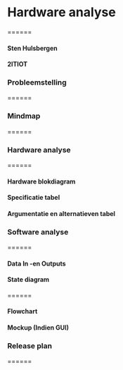 # Hardware analyse
======
#### Sten Hulsbergen
#### 2ITIOT

### Probleemstelling
======


### Mindmap
======


### Hardware analyse
======
#### Hardware blokdiagram


#### Specificatie tabel


#### Argumentatie en alternatieven tabel



### Software analyse
======
#### Data In -en Outputs


#### State diagram
======


#### Flowchart



#### Mockup (Indien GUI)


### Release plan
======
